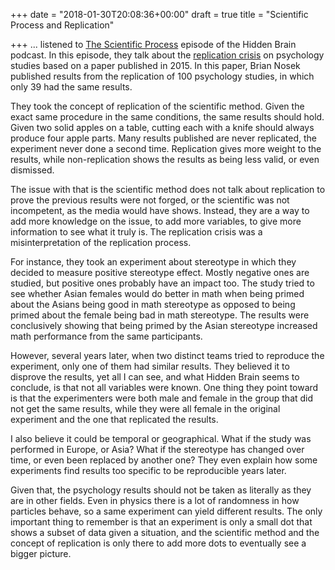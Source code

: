 +++
date = "2018-01-30T20:08:36+00:00"
draft = true
title = "Scientific Process and Replication"

+++
... listened to [The Scientific Process](https://www.npr.org/2016/05/24/477921050/when-great-minds-think-unlike-inside-sciences-replication-crisis) episode of the Hidden Brain podcast. In this episode, they talk about the [replication crisis](https://en.wikipedia.org/wiki/Replication_crisis) on psychology studies based on a paper published in 2015. In this paper, Brian Nosek published results from the replication of 100 psychology studies, in which only 39 had the same results.

They took the concept of replication of the scientific method. Given the exact same procedure in the same conditions, the same results should hold. Given two solid apples on a table, cutting each with a knife should always produce four apple parts. Many results published are never replicated, the experiment never done a second time. Replication gives more weight to the results, while non-replication shows the results as being less valid, or even dismissed.

The issue with that is the scientific method does not talk about replication to prove the previous results were not forged, or the scientific was not incompetent, as the media would have shows. Instead, they are a way to add more knowledge on the issue, to add more variables, to give more information to see what it truly is. The replication crisis was a misinterpretation of the replication process.

For instance, they took an experiment about stereotype in which they decided to measure positive stereotype effect. Mostly negative ones are studied, but positive ones probably have an impact too. The study tried to see whether Asian females would do better in math when being primed about the Asians being good in math stereotype as opposed to being primed about the female being bad in math stereotype. The results were conclusively showing that being primed by the Asian stereotype increased math performance from the same participants.

However, several years later, when two distinct teams tried to reproduce the experiment, only one of them had similar results. They believed it to disprove the results, yet all I can see, and what Hidden Brain seems to conclude, is that not all variables were known. One thing they point toward is that the experimenters were both male and female in the group that did not get the same results, while they were all female in the original experiment and the one that replicated the results.

I also believe it could be temporal or geographical. What if the study was performed in Europe, or Asia? What if the stereotype has changed over time, or even been replaced by another one? They even explain how some experiments find results too specific to be reproducible years later.

Given that, the psychology results should not be taken as literally as they are in other fields. Even in physics there is a lot of randomness in how particles behave, so a same experiment can yield different results. The only important thing to remember is that an experiment is only a small dot that shows a subset of data given a situation, and the scientific method and the concept of replication is only there to add more dots to eventually see a bigger picture.